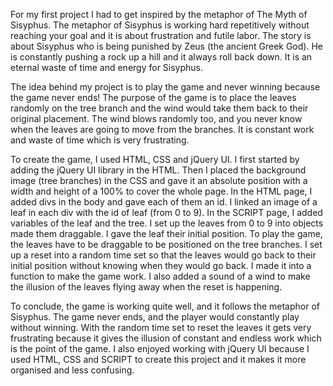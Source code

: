 For my first project I had to get inspired by the metaphor of The Myth of Sisyphus. The metaphor of Sisyphus is working hard repetitively without reaching your goal and it is about frustration and futile labor. The story is about Sisyphus who is being punished by Zeus (the ancient Greek God). He is constantly pushing a rock up a hill and it always roll back down. It is an eternal waste of time and energy for Sisyphus.

The idea behind my project is to play the game and never winning because the game never ends! The purpose of the game is to place the leaves randomly on the tree branch and the wind would take them back to their original placement. The wind blows randomly too, and you never know when the leaves are going to move from the branches. It is constant work and waste of time which is very frustrating. 

To create the game, I used HTML, CSS and jQuery UI. I first started by adding the jQuery UI library in the HTML. Then I placed the background image (tree branches) in the CSS and gave it an absolute position with a width and height of a 100% to cover the whole page. In the HTML page, I added divs in the body and gave each of them an id. I linked an image of a leaf in each div with the id of leaf (from 0 to 9). In the SCRIPT page, I added variables of the leaf and the tree. I set up the leaves from 0 to 9 into objects made them draggable. I gave the leaf their initial position. To play the game, the leaves have to be draggable to be positioned on the tree branches. I set up a reset into a random time set so that the leaves would go back to their initial position without knowing when they would go back. I made it into a function to make the game work. I also added a sound of a wind to make the illusion of the leaves flying away when the reset is happening.

To conclude, the game is working quite well, and it follows the metaphor of Sisyphus. The game never ends, and the player would constantly play without winning. With the random time set to reset the leaves it gets very frustrating because it gives the illusion of constant and endless work which is the point of the game. I also enjoyed working with jQuery UI because I used HTML, CSS and SCRIPT to create this project and it makes it more organised and less confusing.
